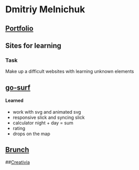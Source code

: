 # Dmitriy Melnichuk
## [Portfolio](DimaMelnichuk.github.io/Portfolio_v1.3/ "Portfolio")

## Sites for learning
### Task

Make up a difficult websites with learning unknown elements

## [go-surf](DimaMelnichuk.github.io/go-surf/ "third site")

#### Learned

* work with svg and animated svg
* responsive slick and syncing slick
* calculator night + day = sum
* rating
* drops on the map

## [Brunch](DimaMelnichuk.github.io/Bunch/ "second site")

##[Creativia](DimaMelnichuk.github.io/Creativia/ "first site")



